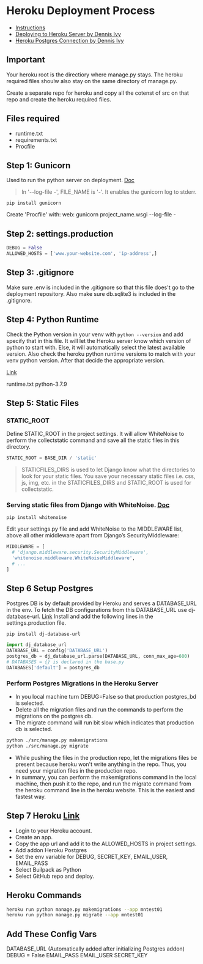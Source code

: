 # Heroku Deployment Process
- [Instructions](https://devcenter.heroku.com/articles/deploying-python)
- [Deploying to Heroku Server by Dennis Ivy](https://youtu.be/kBwhtEIXGII)
- [Heroku Postgres Connection by Dennis Ivy](https://youtu.be/TFFtDLZnbSs)

## Important
Your heroku root is the directiory where manage.py stays. The heroku required files shoulw also stay on the same directory of manage.py.

Create a separate repo for heroku and copy all the cotenst of src on that repo and create the heroku required files.

##  Files required
- runtime.txt
- requirements.txt
- Procfile

## Step 1: Gunicorn
Used to run the python server on deployment. [Doc](https://docs.gunicorn.org/en/latest/settings.html)
> In '--log-file -', FILE_NAME is '-'. It enables the gunicorn log to stderr.

`pip install gunicorn`

Create 'Procfile' with:
web: gunicorn project_name.wsgi --log-file -

## Step 2: settings.production
```python
DEBUG = False
ALLOWED_HOSTS = ['www.your-website.com', 'ip-address',]
```

## Step 3: .gitignore
Make sure .env is included in the .gitignore so that this file does't go to the deployment repository.
Also make sure db.sqlite3 is included in the .gitignore.

## Step 4: Python Runtime
Check the Python version in your venv with `python --version` and add specify that in this file. It will let the Heroku server know which version of python to start with. Else, it will automatically select the latest available version.
Also check the heroku python runtime versions to match with your venv python version. After that decide the appropriate version.

[Link](https://devcenter.heroku.com/articles/python-support#specifying-a-python-version)

runtime.txt
python-3.7.9

## Step 5: Static Files

### STATIC_ROOT
Define STATIC_ROOT in the project settings. It will allow WhiteNoise to perform the collectstatic command and save all the static files in this directory.
```python
STATIC_ROOT = BASE_DIR / 'static'
```
> STATICFILES_DIRS is used to let Django know what the directories to look for your static files. You save your necessary static files i.e. css, js, img, etc. in the STATICFILES_DIRS and STATIC_ROOT is used for collectstatic.


### Serving static files from Django with WhiteNoise. [Doc](http://whitenoise.evans.io/en/stable/)

`pip install whitenoise`

Edit your settings.py file and add WhiteNoise to the MIDDLEWARE list, above all other middleware apart from Django’s SecurityMiddleware:

```python
MIDDLEWARE = [
  # 'django.middleware.security.SecurityMiddleware',
  'whitenoise.middleware.WhiteNoiseMiddleware',
  # ...
]
```

## Step 6 Setup Postgres
Postgres DB is by default provided by Heroku and serves a DATABASE_URL in the env.
To fetch the DB configurations from this DATABASE_URL use dj-database-url. [Link](https://pypi.org/project/dj-database-url/)
Install and add the following lines in the settings.production file.

```bash
pip install dj-database-url
```

```python
import dj_database_url
DATABASE_URL = config('DATABASE_URL')
postgres_db = dj_database_url.parse(DATABASE_URL, conn_max_age=600)
# DATABASES = {} is declared in the base.py
DATABASES['default'] = postgres_db
```

### Perform Postgres Migrations in the Heroku Server
- In you local machine turn DEBUG=False so that production postgres_bd is selected.
- Delete all the migration files and run the commands to perform the migrations on the postgres db.
- The migrate command will run bit slow which indicates that production db is selected.
```bash
python ./src/manage.py makemigrations
python ./src/manage.py migrate
```
- While pushing the files in the production repo, let the migrations files be present because heroku won't write anything in the repo. Thus, you need your migration files in the production repo.
- In summary, you can perform the makemigrations command in the local machine, then push it to the repo, and run the migrate command from the heroku command line in the heroku website. This is the easiest and fastest way.

## Step 7 Heroku [Link](https://www.heroku.com/)
- Login to your Heroku account.
- Create an app.
- Copy the app url and add it to the ALLOWED_HOSTS in project settings.
- Add addon Heroku Postgres
- Set the env variable for DEBUG, SECRET_KEY, EMAIL_USER, EMAIL_PASS
- Select Builpack as Python
- Select GitHub repo and deploy.

## Heroku Commands
```bash
heroku run python manage.py makemigrations --app mntest01
heroku run python manage.py migrate --app mntest01
```

## Add These Config Vars
DATABASE_URL (Automatically added after initializing Postgres addon)
DEBUG = False
EMAIL_PASS
EMAIL_USER
SECRET_KEY